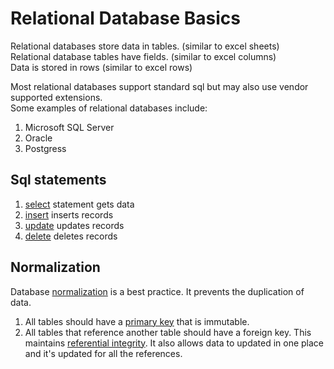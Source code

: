 # Relational Database Basics

Relational databases store data in tables. (similar to excel sheets)  
Relational database tables have fields. (similar to excel columns)  
Data is stored in rows (similar to excel rows)  

Most relational databases support standard sql but may also use vendor supported extensions.  
Some examples of relational databases include:  
1. Microsoft SQL Server
2. Oracle
3. Postgress

## Sql statements
1. [select](https://www.w3schools.com/sql/sql_select.asp) statement gets data
2. [insert](https://www.w3schools.com/sql/sql_insert.asp) inserts records
3. [update](https://www.w3schools.com/sql/sql_update.asp) updates records
4. [delete](https://www.w3schools.com/sql/sql_delete.asp) deletes records

## Normalization
Database [normalization](https://en.wikipedia.org/wiki/Database_normalization) is a best practice. It prevents the duplication of data.   

1. All tables should have a [primary key](https://en.wikipedia.org/wiki/Primary_key) that is immutable.  
2. All tables that reference another table should have a foreign key. This maintains [referential integrity](https://en.wikipedia.org/wiki/Referential_integrity). It also allows data to updated in one place and it's updated for all the references.  
